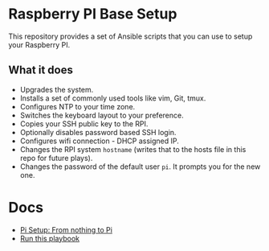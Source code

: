 # Raspberry PI Base Setup
This repository provides a set of Ansible scripts that you can use to setup your Raspberry PI.

## What it does
 - Upgrades the system.
 - Installs a set of commonly used tools like vim, Git, tmux.
 - Configures NTP to your time zone.
 - Switches the keyboard layout to your preference.
 - Copies your SSH public key to the RPI.
 - Optionally disables password based SSH login.
 - Configures wifi connection - DHCP assigned IP.
 - Changes the RPI system `hostname` (writes that to the hosts file in this repo for future plays).
 - Changes the password of the default user `pi`. It prompts you for the new one.

# Docs

 - [Pi Setup: From nothing to Pi](docs/setup.md)
 - [Run this playbook](docs/running.md)
